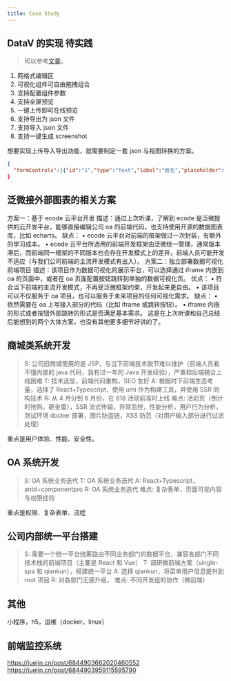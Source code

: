 ```yaml
---
title: Case Study
---
```


## DataV 的实现 <Badge>待实践</Badge>

> 可以参考[文章](https://juejin.cn/post/6915297687873159176)。

1. 网格式编辑区
2. 可视化组件可自由拖拽组合
3. 支持配置组件参数
4. 支持全屏预览
5. 一键上传即可在线预览
6. 支持导出为 json 文件
7. 支持导入 json 文件
8. 支持一键生成 screenshot

想要实现上传导入导出功能，就需要制定一套 json 与视图转换的方案。

```json
{
  "formControls":[{"id":"1","type":"Text","label":"姓名","placeholder":"请输入姓名"},{"id":"2","type":"Number","label":"年龄","placeholder":" 请输入年龄"},{"id":"4","type":"MySelect","label":"爱好","options":[{"label":"选项一","value":"1"},{"label":"选项二","value":"2"},{"label":"选项三","value":"3"}]}]},"h":172,"type":"Form","category":"base"},"point":{"i":"x-21","x":0,"y":66,"w":24,"h":172,"isBounded":true},"status":"inToCanvas"}],"pageConfig":{"bgColor":"rgba(250,250,250,1)","title":"测试","desc":"测试"}
}
```

## 泛微接外部图表的相关方案

方案一：基于 ecode 云平台开发
描述：通过上次听课，了解到 ecode 是泛微提供的云开发平台，能够直接编辑公司 oa 的前端代码，也支持使用开源的数据图表库，比如 echarts。
缺点：
• ecode 云平台对前端的框架做过一次封装，有额外的学习成本。
• ecode 云平台所选用的前端开发框架由泛微统一管理，通常版本滞后，而前端同一框架的不同版本也会存在开发模式上的差异，前端人员可能开发不适应（与我们公司前端的主流开发模式有出入）。
方案二：独立部署数据可视化前端项目
描述：该项目作为数据可视化的展示平台，可以选择通过 iframe 内嵌到 oa 的页面中，或者在 oa 页面配置按钮跳转到单独的数据可视化页。
优点：
• 符合当下前端的主流开发模式，不再受泛微框架约束，开发起来更自由。
• 该项目可以不仅服务于 oa 项目，也可以服务于未来项目的任何可视化需求。
缺点：
• 依然需要在 oa 上写接入部分的代码（比如 iframe 或跳转按钮）。
• iframe 内嵌的形式或者按钮外部跳转的形式是否满足基本需求。
这是在上次听课和自己总结后能想到的两个大体方案，也没有其他更多细节好讲的了。

## 商城类系统开发

> S: 公司旧商城使用的是 JSP，与当下前端技术脱节难以维护（前端人员看不懂内嵌的 java 代码，我有过一年的 Java 开发经验），严重和后端耦合上线困难
> T: 技术选型，前端代码重构，SEO 友好
> A: 根据时下前端生态考量，选择了 React+Typescript，使用 umi 作为构建工具，并使用 SSR 同构技术
> R: 从 4 月分到 6 月份，在 618 活动前准时上线
> 难点: 活动页（倒计时抢购，砸金蛋），SSR 流式传输，异常监控，性能分析，用户行为分析，测试环境 docker 部署，图片防盗链，XSS 防范（对用户输入部分进行过滤处理）

重点是用户体验、性能、安全性。

## OA 系统开发

> S: OA 系统业务迭代
> T: OA 系统业务迭代
> A: React+Typescript，antd+componentpro
> R: OA 系统业务迭代
> 难点: 复杂表单，页面可视内容与权限挂钩

重点是权限、复杂表单、流程

## 公司内部统一平台搭建

> S: 需要一个统一平台统筹路由不同业务部门的数据平台，兼容各部门不同技术栈的前端项目（主要是 React 和 Vue）
> T: 调研微前端方案（single-spa 和 qiankun），搭建统一平台
> A: 选择 qiankun，将菜单用户信息提升到 root 项目
> R: 对各部门无感升级，
> 难点: 不同开发组的协作（微前端）

## 其他

小程序，h5，运维（docker，linux）

## 前端监控系统

https://juejin.cn/post/6844903662020460552
https://juejin.cn/post/6844903959115595790
